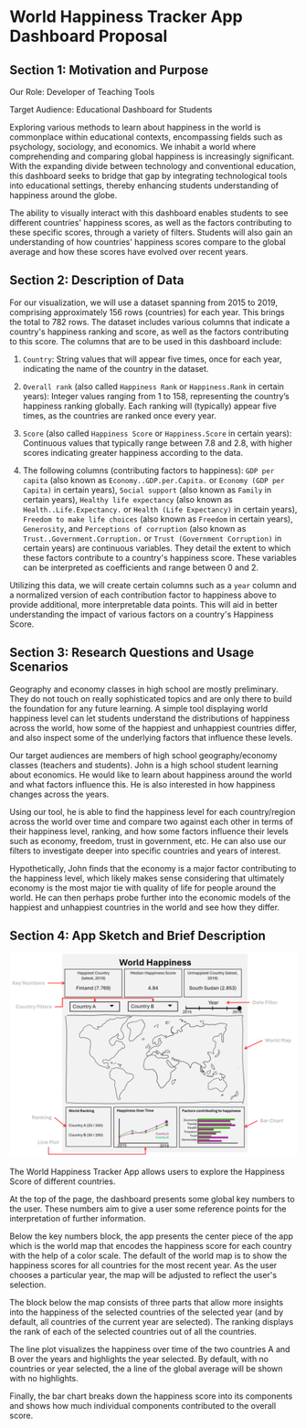 # World Happiness Tracker App Dashboard Proposal

## Section 1: Motivation and Purpose

Our Role: Developer of Teaching Tools

Target Audience: Educational Dashboard for Students  

Exploring various methods to learn about happiness in the world is commonplace within educational contexts, encompassing fields such as psychology, sociology, and economics. We inhabit a world where comprehending and comparing global happiness is increasingly significant. With the expanding divide between technology and conventional education, this dashboard seeks to bridge that gap by integrating technological tools into educational settings, thereby enhancing students understanding of happiness around the globe.  

The ability to visually interact with this dashboard enables students to see different countries' happiness scores, as well as the factors contributing to these specific scores, through a variety of filters. Students will also gain an understanding of how countries' happiness scores compare to the global average and how these scores have evolved over recent years.

## Section 2: Description of Data

For our visualization, we will use a dataset spanning from 2015 to 2019, comprising approximately 156 rows (countries) for each year. This brings the total to 782 rows. The dataset includes various columns that indicate a country's happiness ranking and score, as well as the factors contributing to this score. The columns that are to be used in this dashboard include:

1. `Country`: String values that will appear five times, once for each year, indicating the name of the country in the dataset.

2. `Overall rank` (also called `Happiness Rank` or `Happiness.Rank` in certain years): Integer values ranging from 1 to 158, representing the country’s happiness ranking globally. Each ranking will (typically) appear five times, as the countries are ranked once every year.

3. `Score` (also called `Happiness Score` or `Happiness.Score` in certain years): Continuous values that typically range between 7.8 and 2.8, with higher scores indicating greater happiness according to the data.  

4. The following columns (contributing factors to happiness): `GDP per capita` (also known as `Economy..GDP.per.Capita.` or `Economy (GDP per Capita)` in certain years), `Social support` (also known as `Family` in certain years), `Healthy life expectancy` (also known as `Health..Life.Expectancy.` or `Health (Life Expectancy)` in certain years), `Freedom to make life choices` (also known as `Freedom` in certain years), `Generosity`, and `Perceptions of corruption` (also known as `Trust..Government.Corruption.` or `Trust (Government Corruption)` in certain years) are continuous variables. They detail the extent to which these factors contribute to a country's happiness score. These variables can be interpreted as coefficients and range between 0 and 2.

Utilizing this data, we will create certain columns such as a `year` column and a normalized version of each contribution factor to happiness above to provide additional, more interpretable data points. This will aid in better understanding the impact of various factors on a country's Happiness Score.

## Section 3: Research Questions and Usage Scenarios

Geography and economy classes in high school are mostly preliminary. They do not touch on really sophisticated topics and are only there to build the foundation for any future learning. A simple tool displaying world happiness level can let students understand the distributions of happiness across the world, how some of the happiest and unhappiest countries differ, and also inspect some of the underlying factors that influence these levels.

Our target audiences are members of high school geography/economy classes (teachers and students). John is a high school student learning about economics. He would like to learn about happiness around the world and what factors influence this. He is also interested in how happiness changes across the years.

Using our tool, he is able to find the happiness level for each country/region across the world over time and compare two against each other in terms of their happiness level, ranking, and how some factors influence their levels such as economy, freedom, trust in government, etc. He can also use our filters to investigate deeper into specific countries and years of interest.

Hypothetically, John finds that the economy is a major factor contributing to the happiness level, which likely makes sense considering that ultimately economy is the most major tie with quality of life for people around the world. He can then perhaps probe further into the economic models of the happiest and unhappiest countries in the world and see how they differ.

## Section 4: App Sketch and Brief Description

![sketch](../img/sketch.png)

The World Happiness Tracker App allows users to explore the Happiness Score of different countries.

At the top of the page, the dashboard presents some global key numbers to the user. These numbers aim to give a user some reference points for the interpretation of further information.

Below the key numbers block, the app presents the center piece of the app which is the world map that encodes the happiness score for each country with the help of a color scale. The default of the world map is to show the happiness scores for all countries for the most recent year. As the user chooses a particular year, the map will be adjusted to reflect the user's selection.

The block below the map consists of three parts that allow more insights into the happiness of the selected countries of the selected year (and by default, all countries of the current year are selected). The ranking displays the rank of each of the selected countries out of all the countries.

The line plot visualizes the happiness over time of the two countries A and B over the years and highlights the year selected. By default, with no countries or year selected, the a line of the global average will be shown with no highlights.

Finally, the bar chart breaks down the happiness score into its components and shows how much individual components contributed to the overall score.
